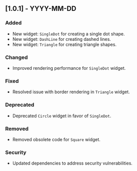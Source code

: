 ## [1.0.1] - YYYY-MM-DD

### Added

- New widget: `SingleDot` for creating a single dot shape.
- New widget: `DashLine` for creating dashed lines.
- New widget: `Triangle` for creating triangle shapes.

### Changed

- Improved rendering performance for `SingleDot` widget.

### Fixed

- Resolved issue with border rendering in `Triangle` widget.

### Deprecated

- Deprecated `Circle` widget in favor of `SingleDot`.

### Removed

- Removed obsolete code for `Square` widget.

### Security

- Updated dependencies to address security vulnerabilities.
